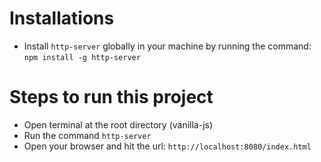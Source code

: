# Installations

- Install `http-server` globally in your machine by running the command: `npm install -g http-server`

# Steps to run this project

- Open terminal at the root directory (vanilla-js)
- Run the command `http-server`
- Open your browser and hit the url: `http://localhost:8080/index.html`